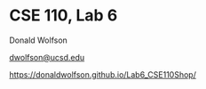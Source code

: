 # CSE 110, Lab 6

Donald Wolfson

dwolfson@ucsd.edu

https://donaldwolfson.github.io/Lab6_CSE110Shop/
